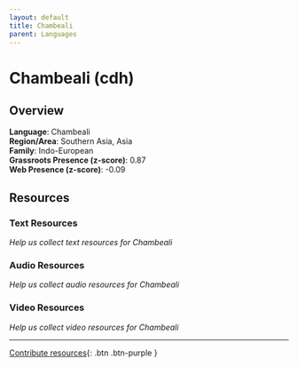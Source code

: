 ```yaml
---
layout: default
title: Chambeali
parent: Languages
---
```


# Chambeali (cdh)

## Overview

**Language**: Chambeali  
**Region/Area**: Southern Asia, Asia  
**Family**: Indo-European  
**Grassroots Presence (z-score)**: 0.87  
**Web Presence (z-score)**: -0.09  

## Resources

### Text Resources
*Help us collect text resources for Chambeali*

### Audio Resources
*Help us collect audio resources for Chambeali*

### Video Resources
*Help us collect video resources for Chambeali*

---

[Contribute resources](https://forms.office.com/e/1SfLJx3u1r){: .btn .btn-purple }
